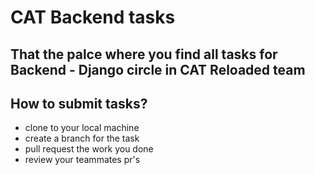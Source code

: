 # CAT Backend tasks

## That  the palce where you find all tasks for Backend - Django circle in CAT Reloaded team


## How to submit tasks? 
* clone to your local machine 
* create a branch for the task 
* pull request the work you done
* review your teammates pr's
